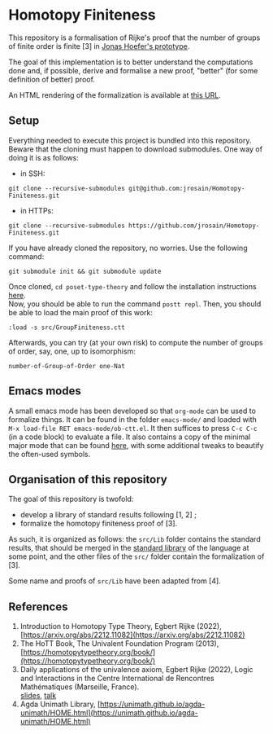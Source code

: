 # Homotopy Finiteness

This repository is a formalisation of Rijke's proof that the number of groups of finite order is
finite [3] in [Jonas Hoefer's prototype](https://github.com/JonasHoefer/poset-type-theory/).

The goal of this implementation is to better understand the computations done and, if possible,
derive and formalise a new proof, "better" (for some definition of better) proof.

An HTML rendering of the formalization is available at [this
URL](https://jrosain.github.io/Homotopy-Finiteness/).

## Setup

Everything needed to execute this project is bundled into this repository. Beware that the cloning
must happen to download submodules. One way of doing it is as follows:
* in SSH: 
```console
git clone --recursive-submodules git@github.com:jrosain/Homotopy-Finiteness.git
```
* in HTTPs:
```console
git clone --recursive-submodules https://github.com/jrosain/Homotopy-Finiteness.git
```

If you have already cloned the repository, no worries. Use the following command:
```console
git submodule init && git submodule update
```

Once cloned, `cd poset-type-theory` and follow the installation instructions
[here](https://github.com/JonasHoefer/poset-type-theory/blob/e1ac6042a0ae3d55469e27ef9094e8cf5ec80eb3/README.md).  
Now, you should be able to run the command `postt repl`. Then, you should be able to load the main proof of this work:
```console
:load -s src/GroupFiniteness.ctt
```
Afterwards, you can try (at your own risk) to compute the number of groups of order, say, one, up to isomorphism:
```console
number-of-Group-of-Order one-Nat
```

## Emacs modes

A small emacs mode has been developed so that `org-mode` can be used to formalize things. It can be
found in the folder `emacs-mode/` and loaded with `M-x load-file RET emacs-mode/ob-ctt.el`. It then
suffices to press `C-c C-c` (in a code block) to evaluate a file. It also contains a copy of the
minimal major mode that can be found
[here](https://github.com/JonasHoefer/poset-type-theory/blob/main/ctt-mode.el), with some additional
tweaks to beautify the often-used symbols.

## Organisation of this repository

The goal of this repository is twofold:
* develop a library of standard results following [1, 2] ;
* formalize the homotopy finiteness proof of [3].

As such, it is organized as follows: the `src/Lib` folder contains the standard results, that should
be merged in the [standard
library](https://github.com/JonasHoefer/poset-type-theory/tree/main/library) of the language at some
point, and the other files of the `src/` folder contain the formalization of [3].

Some name and proofs of `src/Lib` have been adapted from [4].

## References

1. Introduction to Homotopy Type Theory, Egbert Rijke (2022),
	[https://arxiv.org/abs/2212.11082](https://arxiv.org/abs/2212.11082)
2. The HoTT Book, The Univalent Foundation Program (2013), [https://homotopytypetheory.org/book/](https://homotopytypetheory.org/book/)
3. Daily applications of the univalence axiom, Egbert Rijke (2022), Logic and Interactions in the
   Centre International de Rencontres Mathématiques (Marseille, France).  
   [slides](https://www.cirm-math.fr/RepOrga/2689/Slides/s_rijke_3.pdf),
   [talk](https://www.youtube.com/watch?v=C9Lr_D6FyWw)
4. Agda Unimath Library,
   [https://unimath.github.io/agda-unimath/HOME.html](https://unimath.github.io/agda-unimath/HOME.html)
